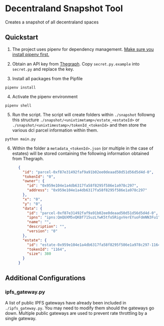 # Decentraland Snapshot Tool

Creates a snapshot of all decentraland spaces

## Quickstart
1. The project uses pipenv for dependency management. [Make sure you install pipenv first.](https://pipenv.pypa.io/en/latest/)

2. Obtain an API key from [Thegraph](https://thegraph.com). Copy `secret.py.example` into `secret.py` and replace the key.

3. Install all packages from the Pipfile
```shell
pipenv install
```

4. Activate the pipenv environment
```shell
pipenv shell
```

5. Run the script. The script will create folders within `./snapshot` followng this structure `./snapshot/<unixtimetamp>/estate_<estateId>` or `./snapshot/<unixtimestamp>/tokenId_<tokenId>`  and then store the various dcl parcel information within them.
```shell
python main.py
```

6. Within the folder a `metadata_<tokenId>.json` (or multiple in the case of estates) will be stored containing the following information obtained from Thegraph.
```json
      {
        "id": "parcel-0xf87e31492faf9a91b02ee0deaad50d51d56d5d4d-0",
        "tokenId": "0",
        "owner": {
          "id": "0x959e104e1a4db6317fa58f8295f586e1a978c297",
          "address": "0x959e104e1a4db6317fa58f8295f586e1a978c297"
        },
        "x": "0",
        "y": "0",
        "data": {
          "id": "parcel-0xf87e31492faf9a91b02ee0deaad50d51d56d5d4d-0",
          "ipns": "ipns:QmQUXM5vQKBf715uzLYwK5tfo5RigvVerEYuoFdmNN3Fu1",
          "name": "",
          "description": "",
          "version": "0"
        },
        "estate": {
          "id": "estate-0x959e104e1a4db6317fa58f8295f586e1a978c297-1164",
          "tokenId": "1164",
          "size": 380
        }
      }
```

## Additional Configurations

### ipfs_gateway.py

A list of public IPFS gateways have already been included in `./ipfs_gateway.py`.
You may need to modify them should the gateways go down.
Multiple public gateways are used to prevent rate throttling by a single gateway.